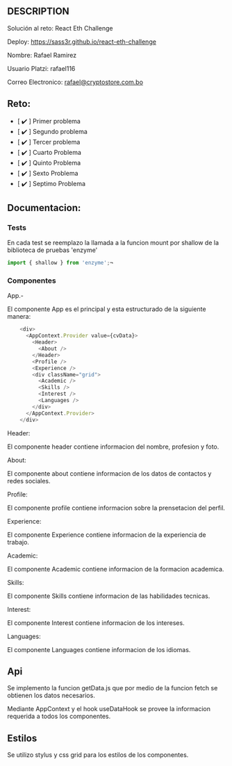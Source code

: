 ## DESCRIPTION

Solución al reto: React Eth Challenge

Deploy: https://sass3r.github.io/react-eth-challenge

Nombre: Rafael Ramirez

Usuario Platzi: rafael116

Correo Electronico: rafael@cryptostore.com.bo

## Reto:

- [ :heavy_check_mark: ] Primer problema
- [ :heavy_check_mark: ] Segundo problema
- [ :heavy_check_mark: ] Tercer problema
- [ :heavy_check_mark: ] Cuarto Problema
- [ :heavy_check_mark: ] Quinto Problema
- [ :heavy_check_mark: ] Sexto Problema
- [ :heavy_check_mark: ] Septimo Problema

## Documentacion:

### Tests
En cada test se reemplazo la llamada a la funcion mount por shallow
de la biblioteca de pruebas 'enzyme'

~~~~javascript
import { shallow } from 'enzyme';¬
~~~~

### Componentes

App.-

El componente App es el principal y esta estructurado de la siguiente manera:

~~~~javascript
    <div>
      <AppContext.Provider value={cvData}>
        <Header>
          <About />
        </Header>
        <Profile />
        <Experience />
        <div className="grid">
          <Academic />
          <Skills />
          <Interest />
          <Languages />
        </div>
      </AppContext.Provider>
    </div> 
~~~~

Header:

El componente header contiene informacion del nombre, profesion y foto.

About:

El componente about contiene informacion de los datos de contactos y redes sociales.

Profile:

El componente profile contiene informacion sobre la prensetacion del perfil.

Experience:

El componente Experience contiene informacion de la experiencia de trabajo.

Academic:

El componente Academic contiene informacion de la formacion academica.

Skills:

El componente Skills contiene informacion de las habilidades tecnicas.

Interest:

El componente Interest contiene informacion de los intereses.

Languages:

El componente Languages contiene informacion de los idiomas.

## Api

Se implemento la funcion getData.js que por medio de la funcion fetch se obtienen los datos necesarios.

Mediante AppContext y el hook useDataHook se provee la informacion requerida a todos los componentes.

## Estilos

Se utilizo stylus y css grid para los estilos de los componentes.
